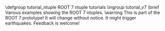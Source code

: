 \defgroup tutorial_ntuple ROOT 7 ntuple tutorials
\ingroup tutorial_v7
\brief Various examples showing the ROOT 7 ntuples.
\warning This is part of the ROOT 7 prototype! It will change without notice. It might trigger earthquakes. Feedback is welcome!
